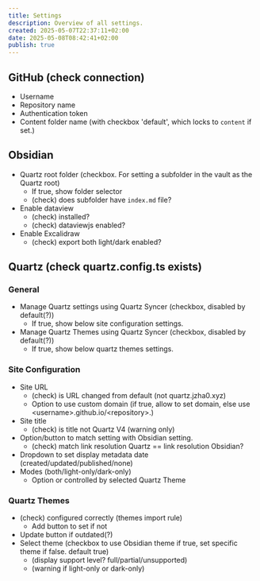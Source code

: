 ```yaml
---
title: Settings
description: Overview of all settings.
created: 2025-05-07T22:37:11+02:00
date: 2025-05-08T08:42:41+02:00
publish: true
---
```


## GitHub (check connection)

- Username
- Repository name
- Authentication token
- Content folder name (with checkbox 'default', which locks to `content` if set.)

## Obsidian

- Quartz root folder (checkbox. For setting a subfolder in the vault as the Quartz root)
	- If true, show folder selector
	- (check) does subfolder have `index.md` file?
- Enable dataview
	- (check) installed?
	- (check) dataviewjs enabled?
- Enable Excalidraw
	- (check) export both light/dark enabled?

## Quartz (check quartz.config.ts exists)

### General

- Manage Quartz settings using Quartz Syncer (checkbox, disabled by default(?))
	- If true, show below site configuration settings.
- Manage Quartz Themes using Quartz Syncer (checkbox, disabled by default(?))
	- If true, show below quartz themes settings.

### Site Configuration

- Site URL
	- (check) is URL changed from default (not quartz.jzha0.xyz)
	- Option to use custom domain (if true, allow to set domain, else use \<username\>.github.io/\<repository\>.)
- Site title
	- (check) is title not Quartz V4 (warning only)
- Option/button to match setting with Obsidian setting.
	- (check) match link resolution Quartz == link resolution Obsidian?
- Dropdown to set display metadata date (created/updated/published/none)
- Modes (both/light-only/dark-only)
	- Option or controlled by selected Quartz Theme

### Quartz Themes

- (check) configured correctly (themes import rule)
	- Add button to set if not
- Update button if outdated(?)
- Select theme (checkbox to use Obsidian theme if true, set specific theme if false. default true)
	- (display support level? full/partial/unsupported)
	- (warning if light-only or dark-only)

